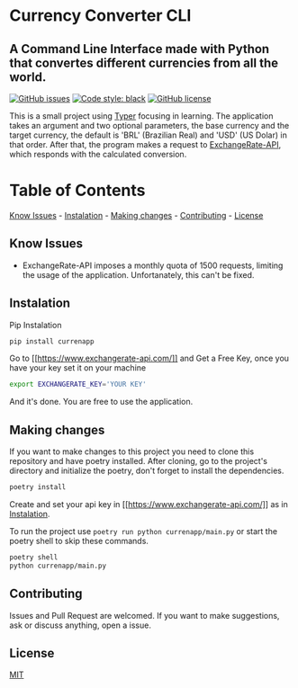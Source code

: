 # Currency Converter CLI

## A Command Line Interface made with Python that convertes different currencies from all the world.

[![GitHub issues](https://img.shields.io/github/issues/caio-bernardo/currencyconv-cli?style=for-the-badge)](https://github.com/caio-bernardo/currencyconv-cli/issues)
[![Code style: black](https://img.shields.io/badge/code%20style-black-000000.svg?style=for-the-badge)](https://github.com/psf/black)
[![GitHub license](https://img.shields.io/github/license/caio-bernardo/currencyconv-cli?color=red&style=for-the-badge)](https://github.com/caio-bernardo/currencyconv-cli/blob/master/LICENSE.md)

This is a small project using [Typer](https://github.com/tiangolo/typer) focusing in learning. The application takes an argument and two optional parameters, the base currency and the target currency, the default is 'BRL' (Brazilian Real) and 'USD' (US Dolar) in that order. After that, the program makes a request to [ExchangeRate-API](https://www.exchangerate-api.com/), which responds with the calculated conversion.

# Table of Contents

[Know Issues](#know-issues) - [Instalation](#instalation) - [Making changes](#making-changes) - [Contributing](#contributing) - [License](#license)

## Know Issues

- ExchangeRate-API imposes a monthly quota of 1500 requests, limiting the usage of the application. Unfortanately, this can't be fixed.

## Instalation

Pip Instalation
```zsh
pip install currenapp
```
Go to [[https://www.exchangerate-api.com/]] and Get a Free Key, once you have your key set it on your machine
``` zsh
export EXCHANGERATE_KEY='YOUR KEY'
```
And it's done. You are free to use the application.

## Making changes

If you want to make changes to this project you need to clone this repository and have poetry installed.
After cloning, go to the project's directory and initialize the poetry, don't forget to install the dependencies.

```bash
poetry install
```

Create and set your api key in [[https://www.exchangerate-api.com/]] as in [Instalation](#Instalation).

To run the project use `poetry run python currenapp/main.py` or start the poetry shell to skip these commands.

```zsh
poetry shell
python currenapp/main.py
```

## Contributing

Issues and Pull Request are welcomed. If you want to make suggestions, ask or discuss anything, open a issue.

## License

[MIT](./LICENSE.md)
